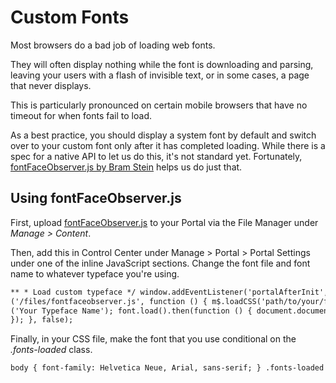﻿---
sidebar_position: 2
---

# Custom Fonts

<head>
  <meta name="guidename" content="API Management"/>
  <meta name="context" content="GUID-34015075-ecc0-461f-9062-0e4583d34715"/>
</head>

Most browsers do a bad job of loading web fonts.

They will often display nothing while the font is downloading and parsing, leaving your users with a flash of invisible text, or in some cases, a page that never displays.

This is particularly pronounced on certain mobile browsers that have no timeout for when fonts fail to load.

As a best practice, you should display a system font by default and switch over to your custom font only after it has completed loading. While there is a spec for a native API to let us do this, it's not standard yet. Fortunately, [fontFaceObserver.js by Bram Stein](https://github.com/bramstein/fontfaceobserver) helps us do just that.

## Using fontFaceObserver.js

First, upload [fontFaceObserver.js](https://github.com/bramstein/fontfaceobserver) to your Portal via the File Manager under *Manage > Content*.

Then, add this in Control Center under Manage > Portal > Portal Settings under one of the inline JavaScript sections. Change the font file and font name to whatever typeface you're using.

```xml
** * Load custom typeface */ window.addEventListener('portalAfterInit', function () { m$.loadJS
('/files/fontfaceobserver.js', function () { m$.loadCSS('path/to/your/fonts.css'); var font = new FontFaceObserver
('Your Typeface Name'); font.load().then(function () { document.documentElement.classList.add('fonts-loaded'); });
}); }, false);
```

Finally, in your CSS file, make the font that you use conditional on the *.fonts-loaded* class.

```xml
body { font-family: Helvetica Neue, Arial, sans-serif; } .fonts-loaded body { font-family: 'Your Typeface Name', sansserif; }
```

